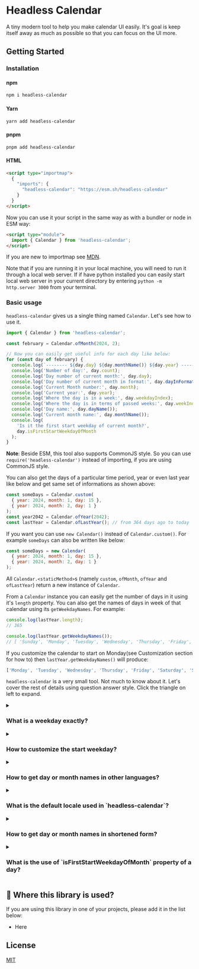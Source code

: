 # Headless Calendar

A tiny modern tool to help you make calendar UI easily. It's goal is keep itself away as much as possible so that you can focus on the UI more.

## Getting Started

### Installation

#### npm

```bash
npm i headless-calendar
```

#### Yarn

```bash
yarn add headless-calendar
```

#### pnpm

```bash
pnpm add headless-calendar
```

#### HTML

```html
<script type="importmap">
  {
    "imports": {
      "headless-calendar": "https://esm.sh/headless-calendar"
    }
  }
</script>
```

Now you can use it your script in the same way as with a bundler or node in ESM way:

```html
<script type="module">
  import { Calendar } from 'headless-calendar';
</script>
```

If you are new to importmap see [MDN](https://developer.mozilla.org/en-US/docs/Web/HTML/Element/script/type/importmap).

Note that if you are running it in your local machine, you will need to run it through a local web server. If if have python installed you can easily start local web server in your current directory by entering `python -m http.server 3000` from your terminal.

### Basic usage

`headless-calendar` gives us a single thing named `Calendar`. Let's see how to use it.

```js
import { Calendar } from 'headless-calendar';

const february = Calendar.ofMonth(2024, 2);

// Now you can easily get useful info for each day like below:
for (const day of february) {
  console.log(`-------- ${day.day} ${day.monthName()} ${day.year} --------`);
  console.log('Number of day:', day.count);
  console.log('Day number of current month:', day.day);
  console.log('Day number of current month in format:', day.dayInFormat());
  console.log('Current Month number:', day.month);
  console.log('Current year:', day.year);
  console.log('Where the day is in a week:', day.weekdayIndex);
  console.log('Where the day is in terms of passed weeks:', day.weekIndex);
  console.log('Day name:', day.dayName());
  console.log('Current month name:', day.monthName());
  console.log(
    'Is it the first start weekday of current month?',
    day.isFirstStartWeekdayOfMonth
  );
}
```

**Note**: Beside ESM, this tool also supports CommonJS style. So you can use `require('headless-calendar')` instead of importing, if you are using CommonJS style.

You can also get the days of a particular time period, year or even
last year like below and get same set of informations as shown above:

```js
const someDays = Calendar.custom(
  { year: 2024, month: 1, day: 15 },
  { year: 2024, month: 2, day: 1 }
);
const year2042 = Calendar.ofYear(2042);
const lastYear = Calendar.ofLastYear(); // from 364 days ago to today
```

If you want you can use `new Calendar()` instead of `Calendar.custom()`. For example `someDays` can also be written like below:

```js
const someDays = new Calendar(
  { year: 2024, month: 1, day: 15 },
  { year: 2024, month: 2, day: 1 }
);
```

All `Calendar.<staticMethod>`s (namely `custom`, `ofMonth`, `ofYear` and `ofLastYear`) return a new instance of `Calendar`.

From a `Calendar` instance you can easily get the number of days in it using it's `length` property. You can also get the names of days in week of that calendar using its `getWeekdayNames`. For example:

```js
console.log(lastYear.length);
// 365

console.log(lastYear.getWeekdayNames());
// [ 'Sunday', 'Monday', 'Tuesday', 'Wednesday', 'Thursday', 'Friday', 'Saturday' ]
```

If you customize the calendar to start on Monday(see Customization section for how to) then `lastYear.getWeekdayNames()` will produce:

```js
['Monday', 'Tuesday', 'Wednesday', 'Thursday', 'Friday', 'Saturday', 'Sunday'];
```

`headless-calendar` is a very small tool. Not much to know about it. Let's cover the rest of details using question answer style. Click the triangle on left to expand.

<details>
  <summary>
    <h3>What is a weekday exactly?</h3>
  </summary>

Here the term weekday has a liitle bit different meaning than ordinary langauge. Here all 7 days make the set of weekdays. There is a start weekday and end weekday. The default start weekday is Sunday.

</details>

<details>
  <summary>
    <h3>How to customize the start weekday?</h3>
  </summary>

On any `Calendar.<staticMethod>`s you can set your preferred week start day like below:

```js
Calendar.ofMonth(2024, 2, { startWeekdayIndex: 1 });
```

It will use Monday as the week start day. Below is the what the different values `startWeekdayIndex` means:

| `startWeekdayIndex` | What it means |
| ------------------- | ------------- |
| 0                   | Sunday        |
| 1                   | Monday        |
| 2                   | Tuesday       |
| 3                   | Wednesday     |
| 4                   | Thursday      |
| 5                   | Friday        |
| 6                   | Saturday      |

The object that you pass is called the _config_ object. Using it you can also set a different language for day, month names, which we will see next.

</details>

<details>
  <summary>
    <h3>How to get day or month names in other languages?</h3>
  </summary>

You have to set the locale as a string. For example if you want to get the day and month names in Bengali, you can do it like below:

```js
Calendar.ofMonth(2024, 2, { locale: 'bn' });
```

Localization support is made using JavaScript `Intl` API. For more info on locale see [MDN](https://developer.mozilla.org/en-US/docs/Web/JavaScript/Reference/Global_Objects/Intl#locales_argument).

</details>

<details>
  <summary>
    <h3>What is the default locale used in `headless-calendar`?</h3>
  </summary>

The default `locale` used here is `en-u-nu-latn`. It uses the Gregorian calendar and it is set in stone in `headless-calendar` so you can't alter it by passing a different calendar as unicode extension(e.g. `en-u-nu-latn-ca-indian`).

If the hypen seperated strings are new to you see [MDN](https://developer.mozilla.org/en-US/docs/Web/JavaScript/Reference/Global_Objects/Intl#locales_argument) to know more about them.

</details>

<details>
  <summary>
    <h3>How to get day or month names in shortened form?</h3>
  </summary>

Example:

```js
const february = Calendar.ofMonth(2024, 2);

february.getWeekdayNames('narrow');

for (const day of february) {
  console.log(day.dayName('short'));
  console.log(day.monthName('short'));
}
```

Name shortening is also powered by JavaScript `Intl` API. You can use the same interface. For example:

- For day names you can use `'narrow'`, `'short'` or `'long'` strings to control the name length. See [MDN](https://developer.mozilla.org/en-US/docs/Web/JavaScript/Reference/Global_Objects/Intl/DateTimeFormat/DateTimeFormat#weekday) for more info.
- For month names you can use `'narrow'`, `'short'`, `'long'`, `'numeric'` or `'2-digit'` strings to control the name length. See [MDN](https://developer.mozilla.org/en-US/docs/Web/JavaScript/Reference/Global_Objects/Intl/DateTimeFormat/DateTimeFormat#month) for more info.

</details>

<details>
  <summary>
    <h3>What is the use of `isFirstStartWeekdayOfMonth` property of a day?</h3>
  </summary>

It can be useful if you want to create Github contribution calendar like thing and want to place the month names on top of days where it is the first start weekday of a month.

</details>

## 🌌 Where this library is used?

If you are using this library in one of your projects, please add it in the list below:

- Here

## License

[MIT](https://github.com/ashutoshbw/headless-calendar/blob/main/LICENSE)
